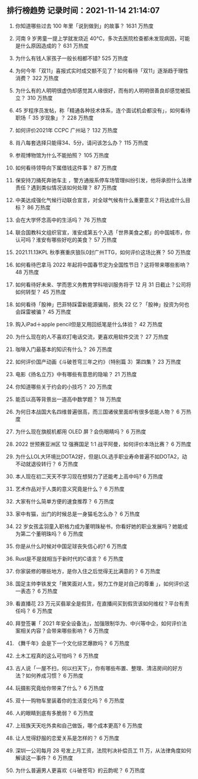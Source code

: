 
## 排行榜趋势 记录时间：2021-11-14 21:14:07
  
  1. 你知道哪些过去 100 年里「说到做到」的故事？ 1631 万热度
    
  2. 河南 9 岁男童一提上学就发烧近 40℃，多次去医院检查都未发现病因，可能是什么原因造成的？ 631 万热度
    
  3. 为什么有钱人家孩子一般长相都不错? 525 万热度
    
  4. 为何今年「双11」喜报式实时成交额不见了？如何看待「双11」逐渐趋于理性消费？ 322 万热度
    
  5. 为什么有的人明明很虚伪却感觉其人缘很好，而有的人明明很善良却感觉被孤立？ 310 万热度
    
  6. 45 岁程序员发帖，称「精通各种技术体系，连个面试机会都没有」，如何看待职场「 35 岁现象」？ 228 万热度
    
  7. 如何评价2021年 CCPC 广州站？ 132 万热度
    
  8. 肖八每套选择只能得34、5分，请问该怎么办？ 115 万热度
    
  9. 参观博物馆为什么不能拍照？ 105 万热度
    
  10. 如何看待领导向下属借钱这件事？ 87 万热度
    
  11. 保安持刀捅死奔驰车主 ，警方通报系停车场管理纠纷引发，他将承担什么法律责任？遇到类似情况该如何处理？ 87 万热度
    
  12. 中美达成强化气候行动联合宣言，对全球气候有什么重要意义？将达成什么目标？ 86 万热度
    
  13. 会在大学怀念高中的生活吗？ 76 万热度
    
  14. 联合国教科文组织官宣，淮安成第五个入选「世界美食之都」的中国城市，你认可吗？淮安有哪些好吃的美食？ 57 万热度
    
  15. 2021.11.13KPL 秋季赛重庆狼队0封广州TTG，如何评价这场比赛？ 50 万热度
    
  16. 如何看待巴拿马 2022 年起将中国春节定为全国性节日？这将带来哪些影响？ 48 万热度
    
  17. 如何看待好未来、学而思义务教育学科培训服务将于 12 月 31 日截止？公司将如何转型？ 45 万热度
    
  18. 如何看待「股神」巴菲特踩雷新能源骗局，损失 22 亿？「股神」投资为何也会踩雷被骗？ 45 万热度
    
  19. 购入iPad＋apple pencil但是又用回纸笔是什么体验？ 42 万热度
    
  20. 为什么现在的人不喜欢打电话交流，更喜欢用软件交流？ 27 万热度
    
  21. 咖啡入门最基本的知识有什么？ 26 万热度
    
  22. 如何评价国产动画《斗破苍穹三年之约》（特别篇 3）第四集？ 23 万热度
    
  23. 电影《扬名立万》中有哪些有意思的隐喻？ 21 万热度
    
  24. 你知道哪些关于约会的小技巧？ 20 万热度
    
  25. 能否以高等背景出一道高中数学题？ 18 万热度
    
  26. 为何日本战国大名四维普遍很高，而三国诸侯里面却有很多低能人物？ 6 万热度
    
  27. 为什么现在旗舰机都用 OLED 屏？会伤眼睛吗？ 6 万热度
    
  28. 2022 世预赛亚洲区 12 强赛国足 1:1 战平阿曼，如何评价本场比赛？ 6 万热度
    
  29. 为什么LOL大环境比DOTA2好，但是LOL选手职业寿命普遍不如DOTA2，动不动就退役转行？ 6 万热度
    
  30. 本人现在初二天天不学习现在想努力了还能考上高中吗? 6 万热度
    
  31. 艺术作品对于人类的意义究竟是什么？ 6 万热度
    
  32. 大家有什么简单方便的速食推荐？ 6 万热度
    
  33. 家中有猫，出门的时候总是一身猫毛怎么办？ 6 万热度
    
  34. 22 岁女孩孟羽童入职格力成为董明珠秘书，你看好她的职业发展吗？她能成为第二个董明珠吗？ 6 万热度
    
  35. 你是从什么时候对中国足球丧失信心的? 6 万热度
    
  36. Rust是不是就相当于新时代的C语言？ 6 万热度
    
  37. 你家装修的哪些地方，是你入住之后觉得无比满意的？ 6 万热度
    
  38. 国足主帅李铁发文「微笑面对人生，努力工作是对自己的尊重 」，如何评价这一表态？ 6 万热度
    
  39. 看直播花 23 万元买翡翠全是假货，在直播间买到假货该如何维权？平台有责任吗？ 6 万热度
    
  40. 拜登签署「 2021 年安全设备法」，加强限制华为、中兴等中企，如何评价法案相关内容？会带来哪些影响？ 6 万热度
    
  41. 《舞千年》会是下一个文化综艺爆款吗？ 6 万热度
    
  42. 土木工程真的这么可怕吗？ 6 万热度
    
  43. 古人说「一屋不扫，何以扫天下」，你有哪些布置、整理、清洁房间的好方法？如何养成习惯？ 6 万热度
    
  44. 玩摄影究竟给你带来了什么？ 6 万热度
    
  45. 双十一购物车里装着你的生活变化吗？ 6 万热度
    
  46. 人的眼睛到底有多脆弱？ 6 万热度
    
  47. 上班族天天吃外卖和自己做饭，哪个成本更高? 6 万热度
    
  48. 让人觉得舒服的恋爱关系是怎样的？ 6 万热度
    
  49. 深圳一公司每月 28 号发上月工资，法院判决补偿员工 11 万，从法律角度如何解读这一事件？ 6 万热度
    
  50. 为什么普遍男人更喜欢《斗破苍穹》的云韵呢？ 6 万热度
    